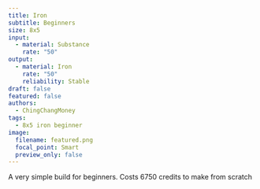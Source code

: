 ```yaml
---
title: Iron
subtitle: Beginners
size: 8x5
input:
  - material: Substance
    rate: "50"
output:
  - material: Iron
    rate: "50"
    reliability: Stable
draft: false
featured: false
authors:
  - ChingChangMoney
tags:
  - 8x5 iron beginner
image:
  filename: featured.png
  focal_point: Smart
  preview_only: false
---
```

A very simple build for beginners. Costs 6750 credits to make from scratch